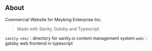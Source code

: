 ## About
Commercial Website for Meyking Enterprise Inc.

> Made with Sanity, Gatsby and Typescript

`sanity-cms/` : directory for sanity.io content management system
`web/` : gatsby web frontend in typescript
